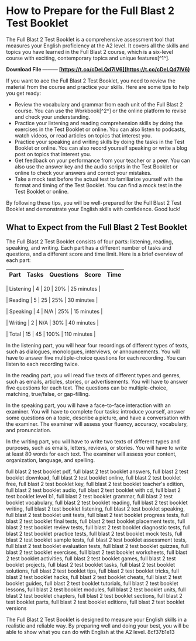 # How to Prepare for the Full Blast 2 Test Booklet
 
The Full Blast 2 Test Booklet is a comprehensive assessment tool that measures your English proficiency at the A2 level. It covers all the skills and topics you have learned in the Full Blast 2 course, which is a six-level course with exciting, contemporary topics and unique features[^1^].
 
**Download File ——— [https://t.co/cDeLQd7lV6](https://t.co/cDeLQd7lV6)**


 
If you want to ace the Full Blast 2 Test Booklet, you need to review the material from the course and practice your skills. Here are some tips to help you get ready:
 
- Review the vocabulary and grammar from each unit of the Full Blast 2 course. You can use the Workbook[^2^] or the online platform to revise and check your understanding.
- Practice your listening and reading comprehension skills by doing the exercises in the Test Booklet or online. You can also listen to podcasts, watch videos, or read articles on topics that interest you.
- Practice your speaking and writing skills by doing the tasks in the Test Booklet or online. You can also record yourself speaking or write a blog post on topics that interest you.
- Get feedback on your performance from your teacher or a peer. You can also use the answer key and the audio scripts in the Test Booklet or online to check your answers and correct your mistakes.
- Take a mock test before the actual test to familiarize yourself with the format and timing of the Test Booklet. You can find a mock test in the Test Booklet or online.

By following these tips, you will be well-prepared for the Full Blast 2 Test Booklet and demonstrate your English skills with confidence. Good luck!
  
## What to Expect from the Full Blast 2 Test Booklet
 
The Full Blast 2 Test Booklet consists of four parts: listening, reading, speaking, and writing. Each part has a different number of tasks and questions, and a different score and time limit. Here is a brief overview of each part:

| Part | Tasks | Questions | Score | Time |
| --- | --- | --- | --- | --- |

| Listening | 4 | 20 | 20% | 25 minutes |

| Reading | 5 | 25 | 25% | 30 minutes |

| Speaking | 4 | N/A | 25% | 15 minutes |

| Writing | 2 | N/A | 30% | 40 minutes |

| Total | 15 | 45 | 100% | 110 minutes |

In the listening part, you will hear four recordings of different types of texts, such as dialogues, monologues, interviews, or announcements. You will have to answer five multiple-choice questions for each recording. You can listen to each recording twice.
 
In the reading part, you will read five texts of different types and genres, such as emails, articles, stories, or advertisements. You will have to answer five questions for each text. The questions can be multiple-choice, matching, true/false, or gap-filling.
 
In the speaking part, you will have a face-to-face interaction with an examiner. You will have to complete four tasks: introduce yourself, answer some questions on a topic, describe a picture, and have a conversation with the examiner. The examiner will assess your fluency, accuracy, vocabulary, and pronunciation.
 
In the writing part, you will have to write two texts of different types and purposes, such as emails, letters, reviews, or stories. You will have to write at least 80 words for each text. The examiner will assess your content, organization, language, and spelling.
 
full blast 2 test booklet pdf,  full blast 2 test booklet answers,  full blast 2 test booklet download,  full blast 2 test booklet online,  full blast 2 test booklet free,  full blast 2 test booklet key,  full blast 2 test booklet teacher's edition,  full blast 2 test booklet audio,  full blast 2 test booklet with cd,  full blast 2 test booklet level b1,  full blast 2 test booklet grammar,  full blast 2 test booklet vocabulary,  full blast 2 test booklet reading,  full blast 2 test booklet writing,  full blast 2 test booklet listening,  full blast 2 test booklet speaking,  full blast 2 test booklet unit tests,  full blast 2 test booklet progress tests,  full blast 2 test booklet final tests,  full blast 2 test booklet placement tests,  full blast 2 test booklet review tests,  full blast 2 test booklet diagnostic tests,  full blast 2 test booklet practice tests,  full blast 2 test booklet mock tests,  full blast 2 test booklet sample tests,  full blast 2 test booklet assessment tests,  full blast 2 test booklet evaluation tests,  full blast 2 test booklet quizzes,  full blast 2 test booklet exercises,  full blast 2 test booklet worksheets,  full blast 2 test booklet activities,  full blast 2 test booklet games,  full blast 2 test booklet projects,  full blast 2 test booklet tasks,  full blast 2 test booklet solutions,  full blast 2 test booklet tips,  full blast 2 test booklet tricks,  full blast 2 test booklet hacks,  full blast 2 test booklet cheats,  full blast 2 test booklet guides,  full blast 2 test booklet tutorials,  full blast 2 test booklet lessons,  full blast 2 test booklet modules,  full blast 2 test booklet units,  full blast 2 test booklet chapters,  full blast 2 test booklet sections,  full blast 2 test booklet parts,  full blast 2 test booklet editions,  full blast 2 test booklet versions
 
The Full Blast 2 Test Booklet is designed to measure your English skills in a realistic and reliable way. By preparing well and doing your best, you will be able to show what you can do with English at the A2 level.
 8cf37b1e13
 
